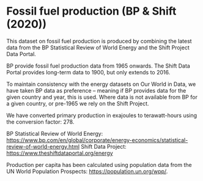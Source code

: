 # Fossil fuel production (BP & Shift (2020))

This dataset on fossil fuel production is produced by combining the latest data from the BP Statistical Review of World Energy and the Shift Project Data Portal.

BP provide fossil fuel production data from 1965 onwards. The Shift Data Portal provides long-term data to 1900, but only extends to 2016.

To maintain consistency with the energy datasets on Our World in Data, we have taken BP data as preference – meaning if BP provides data for the given country and year, this is used. Where data is not available from BP for a given country, or pre-1965 we rely on the Shift Project.

We have converted primary production in exajoules to terawatt-hours using the conversion factor: 278.

BP Statistical Review of World Energy: https://www.bp.com/en/global/corporate/energy-economics/statistical-review-of-world-energy.html
Shift Data Project: https://www.theshiftdataportal.org/energy

Production per capita has been calculated using population data from the UN World Population Prospects: https://population.un.org/wpp/.